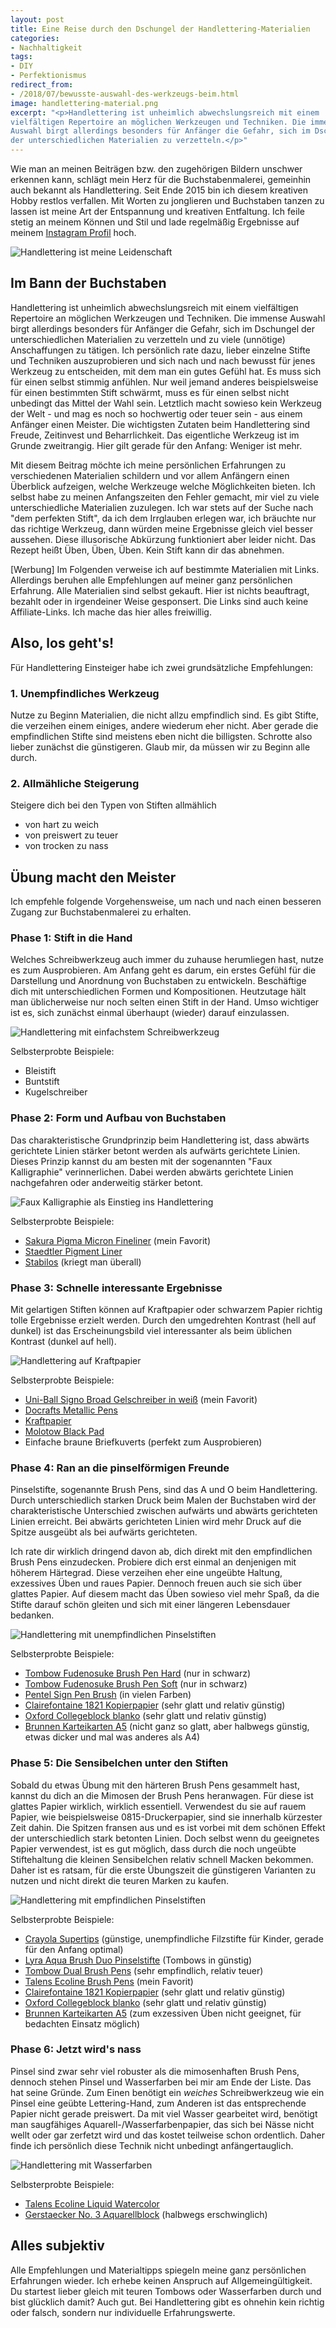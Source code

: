 ```yaml
---
layout: post
title: Eine Reise durch den Dschungel der Handlettering-Materialien
categories:
- Nachhaltigkeit
tags:
- DIY
- Perfektionismus
redirect_from:
- /2018/07/bewusste-auswahl-des-werkzeugs-beim.html
image: handlettering-material.png
excerpt: "<p>Handlettering ist unheimlich abwechslungsreich mit einem
vielfältigen Repertoire an möglichen Werkzeugen und Techniken. Die immense
Auswahl birgt allerdings besonders für Anfänger die Gefahr, sich im Dschungel
der unterschiedlichen Materialien zu verzetteln.</p>"
---
```


Wie man an meinen Beiträgen bzw. den zugehörigen Bildern unschwer
erkennen kann, schlägt mein Herz für die Buchstabenmalerei, gemeinhin
auch bekannt als Handlettering. Seit Ende 2015 bin ich diesem kreativen
Hobby restlos verfallen. Mit Worten zu jonglieren und Buchstaben tanzen
zu lassen ist meine Art der Entspannung und kreativen Entfaltung. Ich
feile stetig an meinem Können und Stil und lade regelmäßig Ergebnisse
auf meinem [Instagram Profil](https://www.instagram.com/fraulyoner/)
hoch.

![Handlettering ist meine Leidenschaft]({{site.baseurl}}/assets/img/posts/handlettering-material.png)

## Im Bann der Buchstaben

Handlettering ist unheimlich abwechslungsreich mit einem vielfältigen
Repertoire an möglichen Werkzeugen und Techniken. Die immense Auswahl
birgt allerdings besonders für Anfänger die Gefahr, sich im Dschungel
der unterschiedlichen Materialien zu verzetteln und zu viele (unnötige)
Anschaffungen zu tätigen. Ich persönlich rate dazu, lieber einzelne
Stifte und Techniken auszuprobieren und sich nach und nach bewusst für
jenes Werkzeug zu entscheiden, mit dem man ein gutes Gefühl hat. Es muss
sich für einen selbst stimmig anfühlen. Nur weil jemand anderes
beispielsweise für einen bestimmten Stift schwärmt, muss es für einen
selbst nicht unbedingt das Mittel der Wahl sein. Letztlich macht sowieso
kein Werkzeug der Welt - und mag es noch so hochwertig oder teuer sein -
aus einem Anfänger einen Meister. Die wichtigsten Zutaten beim
Handlettering sind Freude, Zeitinvest und Beharrlichkeit. Das
eigentliche Werkzeug ist im Grunde zweitrangig. Hier gilt gerade für den
Anfang: Weniger ist mehr.

Mit diesem Beitrag möchte ich meine persönlichen Erfahrungen zu
verschiedenen Materialien schildern und vor allem Anfängern einen
Überblick aufzeigen, welche Werkzeuge welche Möglichkeiten bieten. Ich
selbst habe zu meinen Anfangszeiten den Fehler gemacht, mir viel zu
viele unterschiedliche Materialien zuzulegen. Ich war stets auf der
Suche nach "dem perfekten Stift", da ich dem Irrglauben erlegen war, ich
bräuchte nur das richtige Werkzeug, dann würden meine Ergebnisse gleich
viel besser aussehen. Diese illusorische Abkürzung funktioniert aber
leider nicht. Das Rezept heißt Üben, Üben, Üben. Kein Stift kann dir das
abnehmen.

[Werbung]
Im Folgenden verweise ich auf bestimmte Materialien mit Links.
Allerdings beruhen alle Empfehlungen auf meiner ganz persönlichen
Erfahrung. Alle Materialien sind selbst gekauft. Hier ist nichts
beauftragt, bezahlt oder in irgendeiner Weise gesponsert. Die Links sind
auch keine Affiliate-Links. Ich mache das hier alles freiwillig.

## Also, los geht's!

Für Handlettering Einsteiger habe ich zwei grundsätzliche Empfehlungen:

### 1. Unempfindliches Werkzeug

Nutze zu Beginn Materialien, die nicht allzu empfindlich sind. Es gibt
Stifte, die verzeihen einem einiges, andere wiederum eher nicht. Aber
gerade die empfindlichen Stifte sind meistens eben nicht die billigsten.
Schrotte also lieber zunächst die günstigeren. Glaub mir, da müssen wir
zu Beginn alle durch.

### 2. Allmähliche Steigerung

Steigere dich bei den Typen von Stiften allmählich

-   von hart zu weich
-   von preiswert zu teuer
-   von trocken zu nass

## Übung macht den Meister

Ich empfehle folgende Vorgehensweise, um nach und nach einen besseren
Zugang zur Buchstabenmalerei zu erhalten.

### Phase 1: Stift in die Hand

Welches Schreibwerkzeug auch immer du zuhause herumliegen hast, nutze es
zum Ausprobieren. Am Anfang geht es darum, ein erstes Gefühl für die
Darstellung und Anordnung von Buchstaben zu entwickeln. Beschäftige dich
mit unterschiedlichen Formen und Kompositionen. Heutzutage hält man
üblicherweise nur noch selten einen Stift in der Hand. Umso wichtiger
ist es, sich zunächst einmal überhaupt (wieder) darauf einzulassen.

![Handlettering mit einfachstem Schreibwerkzeug]({{site.baseurl}}/assets/img/posts/handlettering-material-1.jpg)

Selbsterprobte Beispiele:

-   Bleistift
-   Buntstift
-   Kugelschreiber

### Phase 2: Form und Aufbau von Buchstaben

Das charakteristische Grundprinzip beim Handlettering ist, dass abwärts
gerichtete Linien stärker betont werden als aufwärts gerichtete Linien.
Dieses Prinzip kannst du am besten mit der sogenannten "Faux
Kalligraphie" verinnerlichen. Dabei werden abwärts gerichtete Linien
nachgefahren oder anderweitig stärker betont.

![Faux Kalligraphie als Einstieg ins Handlettering]({{site.baseurl}}/assets/img/posts/handlettering-material-2.jpg)

Selbsterprobte Beispiele:

-   [Sakura Pigma Micron
    Fineliner](https://www.gerstaecker.de/Sales/Herbstaktion-2017/Zeichnen-Grafik-Design---/SAKURA-PIGMA-MICRON-Fineliner.html)
    (mein Favorit)
-   [Staedtler Pigment
    Liner](https://www.gerstaecker.de/STAEDTLER-Pigment-Liner-308.html)
-   [Stabilos](https://www.gerstaecker.de/Zeichnen-Grafik-Design/Faserstifte-Marker/Fineliner-Tintenroller/Fineliner-STABILO-point-88.html)
    (kriegt man überall)

### Phase 3: Schnelle interessante Ergebnisse

Mit gelartigen Stiften können auf Kraftpapier oder schwarzem Papier
richtig tolle Ergebnisse erzielt werden. Durch den umgedrehten Kontrast
(hell auf dunkel) ist das Erscheinungsbild viel interessanter als beim
üblichen Kontrast (dunkel auf hell).

![Handlettering auf Kraftpapier]({{site.baseurl}}/assets/img/posts/handlettering-material-3.jpg)

Selbsterprobte Beispiele:

-   [Uni-Ball Signo Broad Gelschreiber in
    weiß](https://www.gerstaecker.de/Kreatives-Gestalten/Geschenke-verpacken/Geschenke-beschriften/UNI-BALL-Signo-broad-Gelschreiber.html)
    (mein Favorit)
-   [Docrafts Metallic
    Pens](https://www.amazon.de/Docrafts-Metallic-Pens-Shimmery-Colours/dp/B003WKO790/ref=sr_1_fkmr1_1?ie=UTF8&qid=1531947825&sr=8-1-fkmr1&keywords=papermania+metallic+pens)
-   [Kraftpapier](https://www.amazon.de/Kraftpapier-Naturkarton-hochwertige-Qualit%C3%A4t-Kraftkarton/dp/B073S5YHL9/ref=sr_1_2?s=kitchen&ie=UTF8&qid=1531947889&sr=1-2&keywords=kraftpapier+a5)
-   [Molotow Black
    Pad](https://www.gerstaecker.de/MOLOTOW-Black-Pad-Marker-Block.html?listtype=search&searchparam=oxartnum:30893A&redirected=1)
-   Einfache braune Briefkuverts (perfekt zum Ausprobieren)

### Phase 4: Ran an die pinselförmigen Freunde

Pinselstifte, sogenannte Brush Pens, sind das A und O beim
Handlettering. Durch unterschiedlich starken Druck beim Malen der
Buchstaben wird der charakteristische Unterschied zwischen aufwärts und
abwärts gerichteten Linien erreicht. Bei abwärts gerichteten Linien wird
mehr Druck auf die Spitze ausgeübt als bei aufwärts gerichteten.

Ich rate dir wirklich dringend davon ab, dich direkt mit den
empfindlichen Brush Pens einzudecken. Probiere dich erst einmal an
denjenigen mit höherem Härtegrad. Diese verzeihen eher eine ungeübte
Haltung, exzessives Üben und raues Papier. Dennoch freuen auch sie sich
über glattes Papier. Auf diesem macht das Üben sowieso viel mehr Spaß,
da die Stifte darauf schön gleiten und sich mit einer längeren
Lebensdauer bedanken.

![Handlettering mit unempfindlichen Pinselstiften]({{site.baseurl}}/assets/img/posts/handlettering-material-4.jpg)

Selbsterprobte Beispiele:

-   [Tombow Fudenosuke Brush Pen
    Hard](https://www.amazon.de/Tombow-Fudenosuke-weiche-schreibfarbe-schwarz/dp/B019Z6T2PI/ref=sr_1_1?s=kitchen&ie=UTF8&qid=1531948320&sr=1-1&keywords=fudenosuke&th=1)
    (nur in schwarz)
-   [Tombow Fudenosuke Brush Pen
    Soft](https://www.amazon.de/Tombow-Fudenosuke-weiche-schreibfarbe-schwarz/dp/B019Z6SYIE/ref=sr_1_1?s=kitchen&ie=UTF8&qid=1531948320&sr=1-1&keywords=fudenosuke)
    (nur in schwarz)
-   [Pentel Sign Pen
    Brush](https://www.gerstaecker.de/Pentel-Sign-Pen-Brush.html?listtype=search&searchparam=pentel%20sign%20pen&redirected=1)
    (in vielen Farben)
-   [Clairefontaine 1821
    Kopierpapier](https://www.amazon.de/Clairefontaine-1821-Kopierpapier-wei%C3%9F-Blatt/dp/B000VRTLDY/ref=sr_1_1?s=kitchen&ie=UTF8&qid=1531948437&sr=1-1&keywords=clairefontaine+1821)
    (sehr glatt und relativ günstig)
-   [Oxford Collegeblock
    blanko](https://www.amazon.de/OXFORD-100050359-Collegeblock-Schule-gelocht/dp/B00EO0ZGP6/ref=sr_1_1?s=kitchen&ie=UTF8&qid=1531948493&sr=8-1&keywords=oxford+collegeblock+blanko)
    (sehr glatt und relativ günstig)
-   [Brunnen Karteikarten
    A5](https://www.amazon.de/Brunnen-102250000-Karteikarte-unliniert-eingeschwei%C3%9Ft/dp/B001QPRZBU/ref=sr_1_1?s=officeproduct&ie=UTF8&qid=1531948556&sr=1-1&keywords=brunnen+karteikarten+a5+blanko)
    (nicht ganz so glatt, aber halbwegs günstig, etwas dicker und mal
    was anderes als A4)

### Phase 5: Die Sensibelchen unter den Stiften

Sobald du etwas Übung mit den härteren Brush Pens gesammelt hast, kannst
du dich an die Mimosen der Brush Pens heranwagen. Für diese ist glattes
Papier wirklich, wirklich essentiell. Verwendest du sie auf rauem
Papier, wie beispielsweise 0815-Druckerpapier, sind sie innerhalb
kürzester Zeit dahin. Die Spitzen fransen aus und es ist vorbei mit dem
schönen Effekt der unterschiedlich stark betonten Linien. Doch selbst
wenn du geeignetes Papier verwendest, ist es gut möglich, dass durch die
noch ungeübte Stiftehaltung die kleinen Sensibelchen relativ schnell
Macken bekommen. Daher ist es ratsam, für die erste Übungszeit die
günstigeren Varianten zu nutzen und nicht direkt die teuren Marken zu
kaufen.

![Handlettering mit empfindlichen Pinselstiften]({{site.baseurl}}/assets/img/posts/handlettering-material-5.jpg)

Selbsterprobte Beispiele:

-   [Crayola
    Supertips](https://www.amazon.de/Crayola-03-7509DM-Supertips-Filzstifte-auswaschbar/dp/B0002HYYDU/ref=sr_1_6?s=officeproduct&ie=UTF8&qid=1531948753&sr=1-6&keywords=crayola+supertips)
    (günstige, unempfindliche Filzstifte für Kinder, gerade für den
    Anfang optimal)
-   [Lyra Aqua Brush Duo
    Pinselstifte](https://www.gerstaecker.de/LYRA-AQUA-BRUSH-DUO-Pinselmaler-Etui-Pinselstift.html)
    (Tombows in günstig)
-   [Tombow Dual Brush
    Pens](https://www.gerstaecker.de/TOMBOW-ABT-Dual-Brush-Pen.html)
    (sehr empfindlich, relativ teuer)
-   [Talens Ecoline Brush
    Pens](https://www.gerstaecker.de/Talens-ECOLINE-Brush-Pen-Marker.html)
    (mein Favorit)
-   [Clairefontaine 1821
    Kopierpapier](https://www.amazon.de/Clairefontaine-1821-Kopierpapier-wei%C3%9F-Blatt/dp/B000VRTLDY/ref=sr_1_1?s=kitchen&ie=UTF8&qid=1531948437&sr=1-1&keywords=clairefontaine+1821)
    (sehr glatt und relativ günstig)
-   [Oxford Collegeblock
    blanko](https://www.amazon.de/OXFORD-100050359-Collegeblock-Schule-gelocht/dp/B00EO0ZGP6/ref=sr_1_1?s=kitchen&ie=UTF8&qid=1531948493&sr=8-1&keywords=oxford+collegeblock+blanko)
    (sehr glatt und relativ günstig)
-   [Brunnen Karteikarten
    A5](https://www.amazon.de/Brunnen-102250000-Karteikarte-unliniert-eingeschwei%C3%9Ft/dp/B001QPRZBU/ref=sr_1_1?s=officeproduct&ie=UTF8&qid=1531948556&sr=1-1&keywords=brunnen+karteikarten+a5+blanko)
    (zum exzessiven Üben nicht geeignet, für bedachten Einsatz möglich)

### Phase 6: Jetzt wird's nass

Pinsel sind zwar sehr viel robuster als die mimosenhaften Brush Pens,
dennoch stehen Pinsel und Wasserfarben bei mir am Ende der Liste. Das
hat seine Gründe. Zum Einen benötigt ein *weiches* Schreibwerkzeug wie
ein Pinsel eine geübte Lettering-Hand, zum Anderen ist das entsprechende
Papier nicht gerade preiswert. Da mit viel Wasser gearbeitet wird,
benötigt man saugfähiges Aquarell-/Wasserfarbenpapier, das sich bei
Nässe nicht wellt oder gar zerfetzt wird und das kostet teilweise schon
ordentlich. Daher finde ich persönlich diese Technik nicht unbedingt
anfängertauglich.

![Handlettering mit Wasserfarben]({{site.baseurl}}/assets/img/posts/handlettering-material-6.jpg)

Selbsterprobte Beispiele:

-   [Talens Ecoline Liquid
    Watercolor](https://www.gerstaecker.de/TALENS-Ecoline-Schulmalfarbe.html?listtype=search&searchparam=oxartnum:30030A&redirected=1)
-   [Gerstaecker No. 3
    Aquarellblock](https://www.gerstaecker.de/GERSTAECKER-N-3-Aquarellblock.html)
    (halbwegs erschwinglich)

## Alles subjektiv

Alle Empfehlungen und Materialtipps spiegeln meine ganz persönlichen
Erfahrungen wieder. Ich erhebe keinen Anspruch auf Allgemeingültigkeit.
Du startest lieber gleich mit teuren Tombows oder Wasserfarben durch und
bist glücklich damit? Auch gut. Bei Handlettering gibt es ohnehin kein
richtig oder falsch, sondern nur individuelle Erfahrungswerte.
